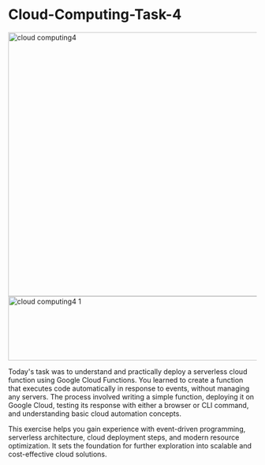 # Cloud-Computing-Task-4

<img width="953" height="534" alt="cloud computing4" src="https://github.com/user-attachments/assets/a0016b1e-e619-4b4e-acfe-a780bb95e3bf" />
<img width="1073" height="130" alt="cloud computing4 1" src="https://github.com/user-attachments/assets/5fdb6d91-d023-4a58-b406-91e87adc9eb0" />

Today's task was to understand and practically deploy a serverless cloud function using Google Cloud Functions. You learned to create a function that executes code automatically in response to events, without managing any servers. The process involved writing a simple function, deploying it on Google Cloud, testing its response with either a browser or CLI command, and understanding basic cloud automation concepts.​

This exercise helps you gain experience with event-driven programming, serverless architecture, cloud deployment steps, and modern resource optimization. It sets the foundation for further exploration into scalable and cost-effective cloud solutions.
